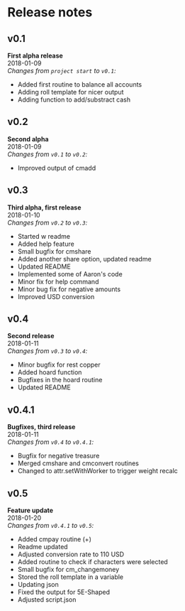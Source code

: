 # Release notes
## v0.1
**First alpha release**  
2018-01-09  
*Changes from `project start` to `v0.1`:*

* Added first routine to balance all accounts
* Adding roll template for nicer output
* Adding function to add/substract cash

## v0.2
**Second alpha**  
2018-01-09  
*Changes from `v0.1` to `v0.2`:*

* Improved output of cmadd

## v0.3
**Third alpha, first release**  
2018-01-10  
*Changes from `v0.2` to `v0.3`:*

* Started w readme
* Added help feature
* Small bugfix for cmshare
* Added another share option, updated readme
* Updated README
* Implemented some of Aaron's code
* Minor fix for help command
* Minor bug fix for negative amounts
* Improved USD conversion

## v0.4
**Second release**  
2018-01-11  
*Changes from `v0.3` to `v0.4`:*

* Minor bugfix for rest copper
* Added hoard function
* Bugfixes in the hoard routine
* Updated README

## v0.4.1
**Bugfixes, third release**  
2018-01-11  
*Changes from `v0.4` to `v0.4.1`:*

* Bugfix for negative treasure
* Merged cmshare and cmconvert routines
* Changed to attr.setWithWorker to trigger weight recalc

## v0.5
**Feature update**  
2018-01-20  
*Changes from `v0.4.1` to `v0.5`:*

* Added cmpay routine (+)
* Readme updated
* Adjusted conversion rate to 110 USD
* Added routine to check if characters were selected
* Small bugfix for cm_changemoney
* Stored the roll template in a variable
* Updating json
* Fixed the output for 5E-Shaped
* Adjusted script.json
